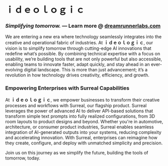 # <div style="display: flex; align-items: center; gap: 10px;">ｉｄｅｏｌｏｇｉｃ　</div>

### *Simplifying tomorrow.* — Learn more @ [dreamrunnerlabs.com](https://dreamrunnerlabs.com)

We are entering a new era where technology seamlessly integrates into the creative and operational fabric of industries. At <b>ｉｄｅｏｌｏｇｉｃ</b>, our vision is to simplify tomorrow through cutting-edge AI innovations that redefine what’s possible. By combining technical expertise with a focus on usability, we’re building tools that are not only powerful but also accessible, enabling teams to innovate faster, adapt quickly, and stay ahead in an ever-evolving digital landscape. This is more than just advancement; it’s a revolution in how technology drives creativity, efficiency, and growth.

### Empowering Enterprises with Surreal Capabilities
At <b>ｉｄｅｏｌｏｇｉｃ</b>, we empower businesses to transform their creative processes and workflows with Surreal, our flagship product. Surreal leverages the power of advanced AI to deliver API-based solutions that transform simple text prompts into fully realized configurations, from 3D room layouts to product designs and beyond. Whether you're in automotive, architecture, or consumer product industries, Surreal enables seamless integration of AI-generated outputs into your systems, reducing complexity and accelerating innovation. With Surreal, enterprises can reimagine how they create, configure, and deploy with unmatched simplicity and precision.

Join us on this journey as we simplify the future, building the tools of tomorrow, today.

